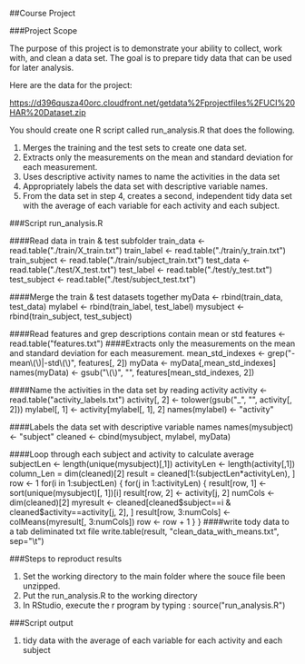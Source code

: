 ##Course Project

###Project Scope

The purpose of this project is to demonstrate your ability to collect, work with, and clean a data set. 
The goal is to prepare tidy data that can be used for later analysis. 

Here are the data for the project: 

https://d396qusza40orc.cloudfront.net/getdata%2Fprojectfiles%2FUCI%20HAR%20Dataset.zip 

You should create one R script called run_analysis.R that does the following.

  1. Merges the training and the test sets to create one data set.
  2. Extracts only the measurements on the mean and standard deviation for each measurement. 
  3. Uses descriptive activity names to name the activities in the data set
  4. Appropriately labels the data set with descriptive variable names. 
  5. From the data set in step 4, creates a second, independent tidy data set with the average of each variable for each activity and each subject.

###Script run_analysis.R

####Read data in train & test subfolder
    train_data <- read.table("./train/X_train.txt")
    train_label <- read.table("./train/y_train.txt")
    train_subject <- read.table("./train/subject_train.txt")
    test_data <- read.table("./test/X_test.txt")
    test_label <- read.table("./test/y_test.txt")
    test_subject <- read.table("./test/subject_test.txt")

####Merge the train & test datasets together
    myData <- rbind(train_data, test_data)
    mylabel <- rbind(train_label, test_label)
    mysubject <- rbind(train_subject, test_subject)

####Read features and grep descriptions contain mean or std
    features <- read.table("features.txt")
    ####Extracts only the measurements on the mean and standard deviation for each measurement. 
    mean_std_indexes <- grep("-mean\\(\\)|-std\\(\\)", features[, 2])
    myData <- myData[,mean_std_indexes]
    names(myData) <- gsub("\\(\\)", "", features[mean_std_indexes, 2])

####Name the activities in the data set by reading activity
    activity <- read.table("activity_labels.txt")
    activity[, 2] <- tolower(gsub("_", "", activity[, 2]))
    mylabel[, 1] <- activity[mylabel[, 1], 2]
    names(mylabel) <- "activity"

####Labels the data set with descriptive variable names
    names(mysubject) <- "subject"
    cleaned <- cbind(mysubject, mylabel, myData)

####Loop through each subject and activity to calculate average
    subjectLen <- length(unique(mysubject)[,1])
    activityLen <- length(activity[,1])
    column_Len = dim(cleaned)[2]
    result = cleaned[1:(subjectLen*activityLen), ]
    row <- 1
    for(i in 1:subjectLen) {
      for(j in 1:activityLen) {
        result[row, 1] <- sort(unique(mysubject)[, 1])[i]
        result[row, 2] <- activity[j, 2]
        numCols <- dim(cleaned)[2]
        myresult <- cleaned[cleaned$subject==i & cleaned$activity==activity[j, 2], ]
        result[row, 3:numCols] <- colMeans(myresult[, 3:numCols])
        row <- row + 1
      }
    }
####write tody data to a tab deliminated txt file
    write.table(result, "clean_data_with_means.txt", sep="\t")

###Steps to reproduct results

  1. Set the working directory to the main folder where the souce file been unzipped.
  2. Put the run_analysis.R to the working directory
  3. In RStudio, execute the r program by typing : source("run_analysis.R")

###Script output
  1. tidy data with the average of each variable for each activity and each subject
